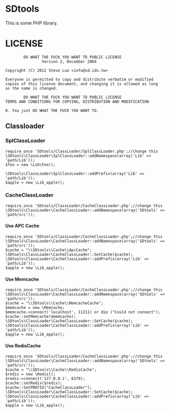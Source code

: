 SDtools
=========
This is some PHP library.


# LICENSE
            DO WHAT THE FUCK YOU WANT TO PUBLIC LICENSE
                    Version 2, December 2004

    Copyright (C) 2012 Steve Luo <info@sd.idv.tw>

    Everyone is permitted to copy and distribute verbatim or modified
    copies of this license document, and changing it is allowed as long
    as the name is changed.

            DO WHAT THE FUCK YOU WANT TO PUBLIC LICENSE
    TERMS AND CONDITIONS FOR COPYING, DISTRIBUTION AND MODIFICATION

    0. You just DO WHAT THE FUCK YOU WANT TO.

## Classloader
### SplClassLoader

    require_once 'SDtools/ClassLoader/SplClassLoader.php';//change this
    \SDtools\ClassLoader\SplClassLoader::addNamespace(array('Lib' => 'path/Lib'));
    $foo = new \Lib\Foo();
    
    \SDtools\ClassLoader\SplClassLoader::addPrefix(array('Lib' => 'path/Lib'));
    $apple = new \Lib_apple();

### CacheClassLoader
    require_once 'SDtools/ClassLoader/CacheClassLoader.php';//change this
    \SDtools\ClassLoader\CacheClassLoader::addNamespace(array('SDtools' => 'path/src'));
    
#### Use APC Cache
    require_once 'SDtools/ClassLoader/CacheClassLoader.php';//change this
    \SDtools\ClassLoader\CacheClassLoader::addNamespace(array('SDtools' => 'path/src'));
    $cache = "\\SDtools\\Cache\\ApcCache";
    \SDtools\ClassLoader\CacheClassLoader::SetCache($cache);
    \SDtools\ClassLoader\CacheClassLoader::addPrefix(array('Lib' => 'path/Lib'));
    $apple = new \Lib_apple();

#### Use Memcache
    require_once 'SDtools/ClassLoader/CacheClassLoader.php';//change this
    \SDtools\ClassLoader\CacheClassLoader::addNamespace(array('SDtools' => 'path/src'));
    $cache = "\\SDtools\\Cache\\MemcacheCache";
    $memcache = new \Memcache;
    $memcache->connect('localhost', 11211) or die ("Could not connect");
    $cache::setMemcache($memcache);
    \SDtools\ClassLoader\CacheClassLoader::SetCache($cache);
    \SDtools\ClassLoader\CacheClassLoader::addPrefix(array('Lib' => 'path/Lib'));
    $apple = new \Lib_apple();

#### Use RedisCache
    require_once 'SDtools/ClassLoader/CacheClassLoader.php';//change this
    \SDtools\ClassLoader\CacheClassLoader::addNamespace(array('SDtools' => 'path/src'));
    $cache = "\\SDtools\\Cache\\RedisCache";
    $redis = new \Redis();
    $redis->connect('127.0.0.1', 6379);
    $cache::setRedis($redis);
    $cache::SetPREFIX("CacheClassLoader");
    \SDtools\ClassLoader\CacheClassLoader::SetCache($cache);
    \SDtools\ClassLoader\CacheClassLoader::addPrefix(array('Lib' => 'path/Lib'));
    $apple = new \Lib_apple();